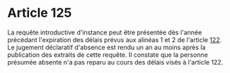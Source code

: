 # Article 125

La requête introductive d'instance peut être présentée dès l'année précédant l'expiration des délais prévus aux alinéas 1 et 2 de l'article <a href='/code-civil/livre-ier-des-personnes/titre-iv-des-absents/chapitre-ii-de-la-declaration-dabsence/122.md' title='Code civil - art. 122 (V)'>122</a>. Le jugement déclaratif d'absence est rendu un an au moins après la publication des extraits de cette requête. Il constate que la personne présumée absente n'a pas reparu au cours des délais visés à l'article 122.
